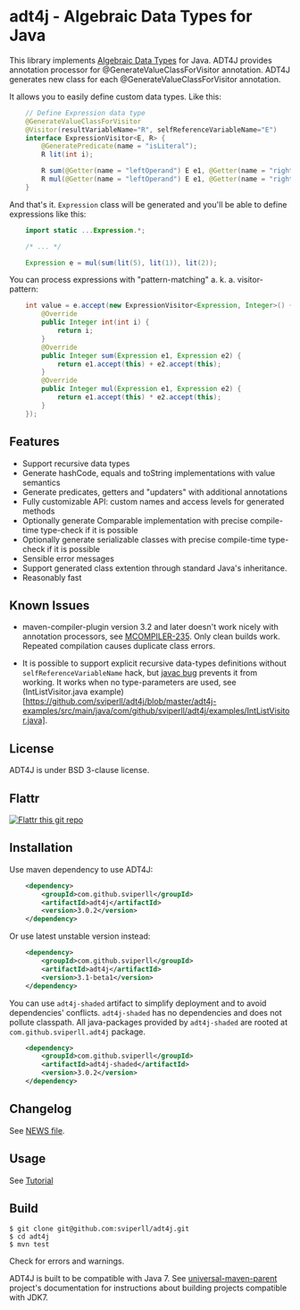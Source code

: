 adt4j - Algebraic Data Types for Java
=====================================

This library implements [Algebraic Data Types](http://en.wikipedia.org/wiki/Algebraic_data_type) for Java.
ADT4J provides annotation processor for @GenerateValueClassForVisitor annotation.
ADT4J generates new class for each @GenerateValueClassForVisitor annotation.

It allows you to easily define custom data types. Like this:

```java
    // Define Expression data type
    @GenerateValueClassForVisitor
    @Visitor(resultVariableName="R", selfReferenceVariableName="E")
    interface ExpressionVisitor<E, R> {
        @GeneratePredicate(name = "isLiteral");
        R lit(int i);

        R sum(@Getter(name = "leftOperand") E e1, @Getter(name = "rightOperand") E e2);
        R mul(@Getter(name = "leftOperand") E e1, @Getter(name = "rightOperand") E e2);
    }
```

And that's it. `Expression` class will be generated and you'll be able to define expressions like this:

```java
    import static ...Expression.*;

    /* ... */

    Expression e = mul(sum(lit(5), lit(1)), lit(2));
```

You can process expressions with "pattern-matching" a. k. a. visitor-pattern:

```java
    int value = e.accept(new ExpressionVisitor<Expression, Integer>() {
        @Override
        public Integer int(int i) {
            return i;
        }
        @Override
        public Integer sum(Expression e1, Expression e2) {
            return e1.accept(this) + e2.accept(this);
        }
        @Override
        public Integer mul(Expression e1, Expression e2) {
            return e1.accept(this) * e2.accept(this);
        }
    });
```

Features
--------

 * Support recursive data types
 * Generate hashCode, equals and toString implementations with value semantics
 * Generate predicates, getters and "updaters" with additional annotations
 * Fully customizable API: custom names and access levels for generated methods
 * Optionally generate Comparable implementation with precise compile-time type-check if it is possible
 * Optionally generate serializable classes with precise compile-time type-check if it is possible
 * Sensible error messages
 * Support generated class extention through standard Java's inheritance.
 * Reasonably fast

Known Issues
------------

 * maven-compiler-plugin version 3.2 and later doesn't work nicely with
   annotation processors, see [MCOMPILER-235](https://issues.apache.org/jira/browse/MCOMPILER-235).
   Only clean builds work. Repeated compilation causes duplicate class errors.

 * It is possible to support explicit recursive data-types definitions
   without `selfReferenceVariableName` hack, but
   [javac bug](http://mail.openjdk.java.net/pipermail/compiler-dev/2015-November/009864.html)
   prevents it from working. It works when no type-parameters are used,
   see (IntListVisitor.java example)[https://github.com/sviperll/adt4j/blob/master/adt4j-examples/src/main/java/com/github/sviperll/adt4j/examples/IntListVisitor.java].

License
-------

ADT4J is under BSD 3-clause license.

Flattr
------

[![Flattr this git repo](http://api.flattr.com/button/flattr-badge-large.png)](https://flattr.com/submit/auto?user_id=sviperll&url=https%3A%2F%2Fgithub.com%2Fsviperll%2Fadt4j&title=adt4j&language=Java&tags=github&category=software)

Installation
------------

Use maven dependency to use ADT4J:

```xml
    <dependency>
        <groupId>com.github.sviperll</groupId>
        <artifactId>adt4j</artifactId>
        <version>3.0.2</version>
    </dependency>
```

Or use latest unstable version instead:

```xml
    <dependency>
        <groupId>com.github.sviperll</groupId>
        <artifactId>adt4j</artifactId>
        <version>3.1-beta1</version>
    </dependency>
```


You can use `adt4j-shaded` artifact to simplify deployment and to avoid dependencies' conflicts.
`adt4j-shaded` has no dependencies and does not pollute classpath.
All java-packages provided by `adt4j-shaded` are rooted at `com.github.sviperll.adt4j` package.

```xml
    <dependency>
        <groupId>com.github.sviperll</groupId>
        <artifactId>adt4j-shaded</artifactId>
        <version>3.0.2</version>
    </dependency>
```


Changelog
---------

See [NEWS file](https://github.com/sviperll/adt4j/blob/master/NEWS.md).

Usage
-----

See [Tutorial](https://github.com/sviperll/adt4j/wiki/Tutorial)

Build
-----

    $ git clone git@github.com:sviperll/adt4j.git
    $ cd adt4j
    $ mvn test

Check for errors and warnings.

ADT4J is built to be compatible with Java 7.
See [universal-maven-parent](https://github.com/sviperll/universal-maven-parent) project's documentation
for instructions about building projects compatible with JDK7.

